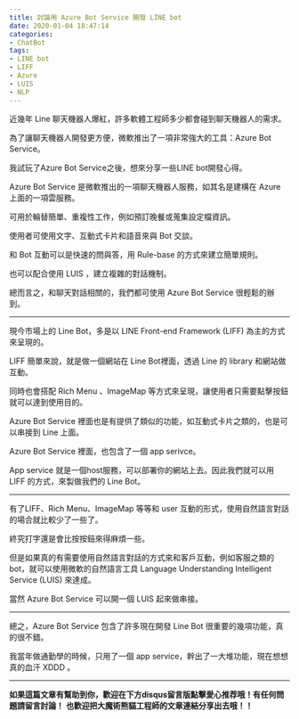 ```yaml
---
title: 討論用 Azure Bot Service 開發 LINE bot
date: 2020-01-04 18:47:14
categories:
- ChatBot
tags:
- LINE bot
- LIFF
- Azure
- LUIS
- NLP
---
```


近幾年 Line 聊天機器人爆紅，許多軟體工程師多少都會碰到聊天機器人的需求。

為了讓聊天機器人開發更方便，微軟推出了一項非常強大的工具：Azure Bot Service。

我試玩了Azure Bot Service之後，想來分享一些LINE bot開發心得。

<!-- more -->

Azure Bot Service 是微軟推出的一項聊天機器人服務，如其名是建構在 Azure 上面的一項雲服務。

可用於輪替簡單、重複性工作，例如預訂晚餐或蒐集設定檔資訊。 

使用者可使用文字、互動式卡片和語音來與 Bot 交談。 

和 Bot 互動可以是快速的問與答，用 Rule-base 的方式來建立簡單規則。

也可以配合使用 LUIS ，建立複雜的對話機制。

總而言之，和聊天對話相關的，我們都可使用 Azure Bot Service 很輕鬆的辦到。

---

現今市場上的 Line Bot，多是以 LINE Front-end Framework (LIFF) 為主的方式來呈現的。

LIFF 簡單來說，就是做一個網站在 Line Bot裡面，透過 Line 的 library 和網站做互動。

同時也會搭配 Rich Menu 、ImageMap 等方式來呈現，讓使用者只需要點擊按鈕就可以達到使用目的。

Azure Bot Service 裡面也是有提供了類似的功能，如互動式卡片之類的，也是可以串接到 Line 上面。

Azure Bot Service 裡面，也包含了一個 app serivce。 

App service 就是一個host服務，可以部署你的網站上去。因此我們就可以用 LIFF 的方式，來製做我們的 Line Bot。

---

有了LIFF、Rich Menu、ImageMap 等等和 user 互動的形式，使用自然語言對話的場合就比較少了一些了。

終究打字還是會比按按鈕來得麻煩一些。

但是如果真的有需要使用自然語言對話的方式來和客戶互動，例如客服之類的bot，就可以使用微軟的自然語言工具 Language Understanding Intelligent Service (LUIS) 來達成。

當然 Azure Bot Service 可以開一個 LUIS 起來做串接。

---

總之，Azure Bot Service 包含了許多現在開發 Line Bot 很重要的幾項功能，真的很不錯。

我當年做通勤學的時候，只用了一個 app service，幹出了一大堆功能，現在想想真的血汗 XDDD 。


---



**如果這篇文章有幫助到你，歡迎在下方disqus留言版點擊愛心推荐哦！有任何問題請留言討論！**
**也歡迎把大魔術熊貓工程師的文章連結分享出去哦！！**